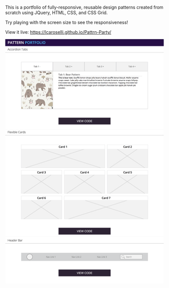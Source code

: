 
This is a portfolio of fully-responsive, reusable design patterns created from scratch using JQuery, HTML, CSS, and CSS Grid.

Try playing with the screen size to see the responsiveness!

View it live: https://lcaroselli.github.io/Pattrn-Party/

![PatternPortolio Screenshot](/assets/tabs.png?raw=true "PatternPortolio Screenshot 1")
![PatternPortolio Screenshot](/assets/cards.png?raw=true "PatternPortolio Screenshot 2")
![PatternPortolio Screenshot](/assets/nav.png?raw=true "PatternPortolio Screenshot 3")
